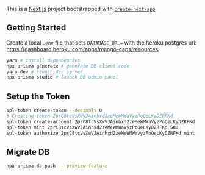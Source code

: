 This is a [Next.js](https://nextjs.org/) project bootstrapped with [`create-next-app`](https://github.com/vercel/next.js/tree/canary/packages/create-next-app).

## Getting Started

Create a local `.env` file that sets `DATABASE_URL=` with the heroku
postgres url: https://dashboard.heroku.com/apps/mango-caps/resources

```bash
yarn # install dependencies
npx prisma generate # generate DB client code
yarn dev # launch dev server
npx prisma studio # launch DB admin panel
```

## Setup the Token

```bash
spl-token create-token --decimals 0
# Creating token 2prC8tcVsXwVJAinhxd2zeMeWMWaVyzPoQeLKyDZRFKd
spl-token create-account 2prC8tcVsXwVJAinhxd2zeMeWMWaVyzPoQeLKyDZRFKd
spl-token mint 2prC8tcVsXwVJAinhxd2zeMeWMWaVyzPoQeLKyDZRFKd 500
spl-token authorize 2prC8tcVsXwVJAinhxd2zeMeWMWaVyzPoQeLKyDZRFKd mint --disable
```

## Migrate DB

```bash
npx prisma db push  --preview-feature
```
